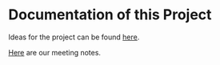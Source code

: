 # Documentation of this Project
Ideas for the project can be found [here]().

[Here]() are our meeting notes.
